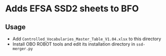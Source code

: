 # Adds EFSA SSD2 sheets to BFO

## Usage
- Add `Controlled_Vocabularies_Master_Table_V1.04.xlsx` to this directory
- Install OBO ROBOT tools and edit its installation directory in `ssd-merger.py`